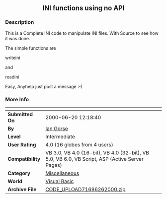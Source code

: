 ﻿<div align="center">

## INI functions using no API


</div>

### Description

This is a Complete INI code to manipulate INI files. With Source to see how it was done.

The simple functions are

writeini

and

readini

Easy, Anyhelp just post a message :-)
 
### More Info
 


<span>             |<span>
---                |---
**Submitted On**   |2000-06-20 12:18:40
**By**             |[Ian Gorse](https://github.com/Planet-Source-Code/PSCIndex/blob/master/ByAuthor/ian-gorse.md)
**Level**          |Intermediate
**User Rating**    |4.0 (16 globes from 4 users)
**Compatibility**  |VB 3\.0, VB 4\.0 \(16\-bit\), VB 4\.0 \(32\-bit\), VB 5\.0, VB 6\.0, VB Script, ASP \(Active Server Pages\) 
**Category**       |[Miscellaneous](https://github.com/Planet-Source-Code/PSCIndex/blob/master/ByCategory/miscellaneous__1-1.md)
**World**          |[Visual Basic](https://github.com/Planet-Source-Code/PSCIndex/blob/master/ByWorld/visual-basic.md)
**Archive File**   |[CODE\_UPLOAD71696262000\.zip](https://github.com/Planet-Source-Code/ian-gorse-ini-functions-using-no-api__1-9272/archive/master.zip)








